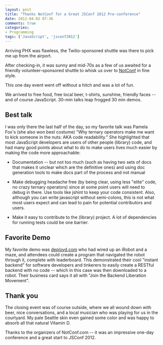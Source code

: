 ```yaml
---
layout: post
title: "Thanks NotConf for a Great JSConf 2012 Pre-conference"
date: 2012-04-02 07:36
comments: true
categories:
- Programming
tags: ['JavaScript', 'jsconf2012']
---
```

Arriving PHX was flawless, the Twilio-sponsored shuttle was there to pick me up from the airport.

After checking-in, it was sunny and mid-70s as a few of us awaited for a friendly volunteer-sponsored shuttle to whisk us over to [NotConf](http://notconf.com/) in fine style.

This one day event went off without a hitch and was a lot of fun.

We arrived to free food, free local beer, t-shirts, sunshine, friendly faces -- and of course JavaScript.  30-min talks leap frogged 30 min demos.

## Best talk

I was only there the last half of the day, so my favorite talk was Pamela Fox's (she also won best costume) "Why ternary operators make me want to kick someone in the nuts: AKA code readability." She highlighted that most JavaScript developers are users of other people (library) code, and had many good points about what to do to make users lives much easier by making the code more approachable:

* Documentation -- but not too much (such as having two sets of docs that makes it unclear which are the definitive ones) and using doc generation tools to make docs part of the process and not manual

* Make debugging headache free (by being clear, using less "elite" code, no crazy ternary operators) since at some point users will need to debug in there.  Use tools like jshint to keep your code consistent. Also, although you can write javascript without semi-colons, this is not what most users expect and can lead to pain for potential contributors and users.

* Make it easy to contribute to the (library) project. A lot of dependencies for running tests could be one barrier.

## Favorite Demo

My favorite demo was [deployd.com](http://deployd.com) who had wired up an iRobot and a maze, and attendees could create a program that navigated the robot through it, complete with leaderboard. This demonstrated their cool "instant backend" for software developers and tinkerers to easily create a RESTful backend with no code -- which in this case was then downloaded to a robot. Their business card says it all with "Join the Backend Liberation Movement".

## Thank you

The closing event was of course outside, where we all wound down with beer, nice conversations, and a local musician who was playing for us in the courtyard. My pale Seattle skin even gained some color and was happy to absorb all that natural Vitamin D.

Thanks to the organizers of NotConf.com -- it was an impressive one-day conference and a great start to JSConf 2012.
